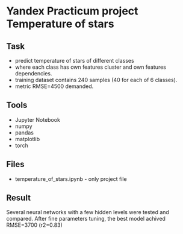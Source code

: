 # Yandex Practicum project Temperature of stars

## Task 
* predict temperature of stars of different classes
* where each class has own features cluster and own features dependencies.
* training dataset contains 240 samples (40 for each of  6 classes).
* metric RMSE=4500  demanded. 

## Tools
- Jupyter Notebook
- numpy
- pandas
- matplotlib
- torch 

## Files 
- temperature_of_stars.ipynb - only project file

## Result
Several neural networks with a few hidden levels were tested and compared. 
After fine parameters tuning, the best model achived RMSE=3700 (r2=0.83) 
